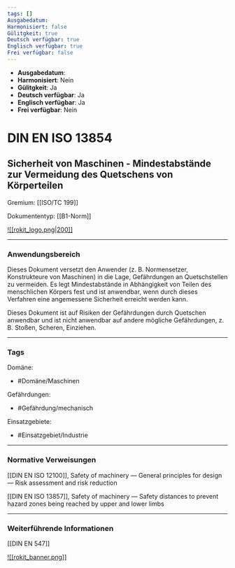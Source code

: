 ```yaml
---
tags: []
Ausgabedatum: 
Harmonisiert: false
Gülitgkeit: true
Deutsch verfügbar: true
Englisch verfügbar: true
Frei verfügbar: false
---
```


- **Ausgabedatum**: 
- **Harmonisiert**: Nein
- **Gülitgkeit**: Ja
- **Deutsch verfügbar**: Ja
- **Englisch verfügbar**: Ja
- **Frei verfügbar**: Nein

# DIN EN ISO 13854
## Sicherheit von Maschinen - Mindestabstände zur Vermeidung des Quetschens von Körperteilen

Gremium: [[ISO/TC 199]]

Dokumententyp: [[B1-Norm]]

[![[rokit_logo.png|200]]](https://public-robots.de/)

***
### Anwendungsbereich

Dieses Dokument versetzt den Anwender (z. B. Normensetzer, Konstrukteure von Maschinen) in die Lage, Gefährdungen an Quetschstellen zu vermeiden. Es legt Mindestabstände in Abhängigkeit von Teilen des menschlichen Körpers fest und ist anwendbar, wenn durch dieses Verfahren eine angemessene Sicherheit erreicht werden kann.

Dieses Dokument ist auf Risiken der Gefährdungen durch Quetschen anwendbar und ist nicht anwendbar auf andere mögliche Gefährdungen, z. B. Stoßen, Scheren, Einziehen.
***
### Tags

Domäne:
- #Domäne/Maschinen 

Gefährdungen:
- #Gefährdung/mechanisch 

Einsatzgebiete:
- #Einsatzgebiet/Industrie 

***
### Normative Verweisungen

[[DIN EN ISO 12100]], Safety of machinery — General principles for design — Risk assessment and risk reduction

[[DIN EN ISO 13857]], Safety of machinery — Safety distances to prevent hazard zones being reached by upper and lower limbs


***
### Weiterführende Informationen

[[DIN EN 547]]

[![[rokit_banner.png]]](https://public-robots.de/)
